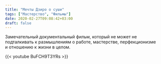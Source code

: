 ```yaml
---
title: "Мечты Дзиро о суши"
tags: ["Мастерство", "Фильмы"]
date: 2020-02-27T09:08:42+03:00
draft: false
---
```


Замечательный документальный фильм, который не может не подталкивать к размышлениям о работе, мастерстве, перфекционизме и отношению к жизни в целом.

{{< youtube BuFCH9T3YRs >}}
<!--more-->
